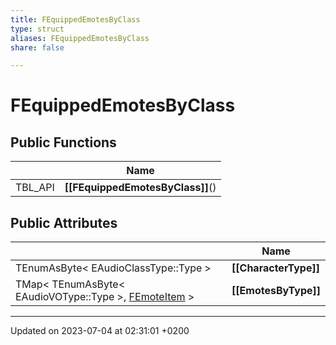 ```yaml
---
title: FEquippedEmotesByClass
type: struct
aliases: FEquippedEmotesByClass
share: false

---
```


# FEquippedEmotesByClass





## Public Functions

|                | Name           |
| -------------- | -------------- |
| TBL_API | **[[FEquippedEmotesByClass]]**() |

## Public Attributes

|                | Name           |
| -------------- | -------------- |
| TEnumAsByte< EAudioClassType::Type > | **[[CharacterType]]**  |
| TMap< TEnumAsByte< EAudioVOType::Type >, [FEmoteItem](/docs/SDK/Source/Classes/structFEmoteItem.md) > | **[[EmotesByType]]**  |

-------------------------------

Updated on 2023-07-04 at 02:31:01 +0200